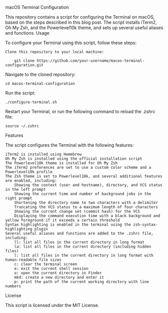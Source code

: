 macOS Terminal Configuration

This repository contains a script for configuring the Terminal on macOS, based on the steps described in this blog post. The script installs iTerm2, Oh My Zsh, and the Powerlevel10k theme, and sets up several useful aliases and functions.
Usage

To configure your Terminal using this script, follow these steps:

    Clone this repository to your local machine:
        
        git clone https://github.com/your-username/macos-terminal-configuration.git

Navigate to the cloned repository:

    cd macos-terminal-configuration

Run the script:

    ./configure-terminal.sh

Restart your Terminal, or run the following command to reload the .zshrc file:

    source ~/.zshrc

Features

The script configures the Terminal with the following features:

    iTerm2 is installed using Homebrew
    Oh My Zsh is installed using the official installation script
    The Powerlevel10k theme is installed for Oh My Zsh
    The iTerm2 preferences are set to use a custom color scheme and a Powerlevel10k profile
    The Zsh theme is set to Powerlevel10k, and several additional features are enabled, including:
        Showing the context (user and hostname), directory, and VCS status in the left prompt
        Showing the current time and number of background jobs in the right prompt
        Shortening the directory name to two characters with a delimiter
        Truncating the VCS status to a maximum length of four characters
        Showing the current change set (commit hash) for the VCS
        Displaying the command execution time with a black background and yellow foreground if it exceeds a certain threshold
    Syntax highlighting is enabled in the terminal using the zsh-syntax-highlighting plugin
    Several useful aliases and functions are added to the .zshrc file, including:
        ll: list all files in the current directory in long format
        la: list all files in the current directory (including hidden files)
        l: list all files in the current directory in long format with human-readable file sizes
        c: clear the terminal screen
        e: exit the current shell session
        o: open the current directory in Finder
        mkd: create a new directory and enter it
        p: print the path of the current working directory with line numbers

License

This script is licensed under the MIT License.